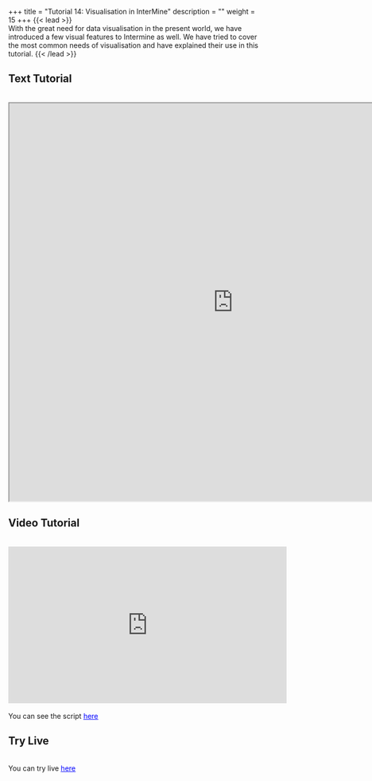 +++
title = "Tutorial 14: Visualisation in InterMine"
description = ""
weight = 15
+++
{{< lead >}}
<br/>
With the great need for data visualisation in the present world, we have introduced a few visual features to Intermine as well. We have tried to cover the most common needs of visualisation and have explained their use in this tutorial.
{{< /lead >}}

## Text Tutorial
<br/>

<iframe width="900" height="800" src="https://nbviewer.jupyter.org/github/intermine/intermine-ws-python-docs/blob/master/14-tutorial.ipynb" title="Python Tutorial 14">
</iframe>


## Video Tutorial
<br/>

<iframe width="560" height="315" src="https://www.youtube.com/embed/MgsYlsPIC7E" frameborder="0" allow="accelerometer; autoplay; encrypted-media; gyroscope; picture-in-picture" allowfullscreen></iframe>
<br/>

<br/>
<body>
You can see the script
<u/>
  <a href="/intermine-training-portal/python-scripts/video14" style="color:blue;">here</a>
</u> 
</body>


## Try Live
<br/>

<body>
You can try live
<u/>
  <a href="https://mybinder.org/v2/gh/intermine/intermine-ws-python-docs/master?filepath=14-tutorial.ipynb" style="color:blue;">here</a>
</u> 
</body>